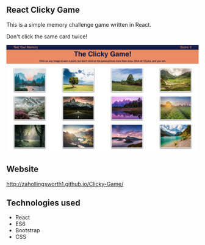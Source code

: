 ## React Clicky Game

This is a simple memory challenge game written in React.

Don't click the same card twice!

![Screenshot](images/Clicky%20Game.png)

## Website
http://zahollingsworth1.github.io/Clicky-Game/

## Technologies used

* React
* ES6
* Bootstrap
* CSS




